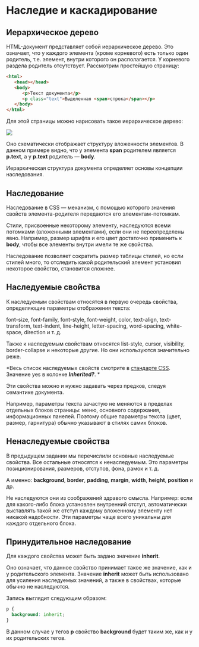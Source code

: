 # Наследие и каскадирование

## Иерархическое дерево

HTML-документ представляет собой иерархическое дерево. Это означает, что у каждого элемента (кроме корневого) есть только один родитель, т.е. элемент, внутри которого он располагается. У корневого раздела родитель отсутствует. Рассмотрим простейшую страницу:

```html
<html>
   <head></head>
   <body>
      <p>Текст документа</p>
      <p class="text">Выделенная <span>строка</span></p>
   </body>
</html>
```
Для этой страницы можно нарисовать такое иерархическое дерево:

<img src = "https://htmlacademy.ru/assets/courses/66/1.png">

Оно схематически отображает структуру вложенности элементов. В данном примере видно, что у элемента __span__ родителем является __p.text__, а у __p.text__ родитель — __body__.

Иерархическая структура документа определяет основы концепции наследования.

## Наследование

Наследование в CSS — механизм, с помощью которого значения свойств элемента-родителя передаются его элементам-потомкам.

Стили, присвоенные некоторому элементу, наследуются всеми потомками (вложенными элементами), если они не переопределены явно. Например, размер шрифта и его цвет достаточно применить к __body__, чтобы все элементы внутри имели те же свойства.

Наследование позволяет сократить размер таблицы стилей, но если стилей много, то отследить какой родительский элемент установил некоторое свойство, становится сложнее.

## Наследуемые свойства

К наследуемым свойствам относятся в первую очередь свойства, определяющие параметры отображения текста:

font-size, font-family, font-style, font-weight, color, text-align, text-transform, text-indent, line-height, letter-spacing, word-spacing, white-space, direction и т. д.

Также к наследуемым свойствам относятся list-style, cursor, visibility, border-collapse и некоторые другие. Но они используются значительно реже.

*Весь список наследуемых свойств смотрите в [стандарте CSS](https://www.w3.org/TR/CSS21/propidx.html). Значение yes в колонке ***Inherited?***. *

Эти свойства можно и нужно задавать через предков, следуя семантике документа.

Например, параметры текста зачастую не меняются в пределах отдельных блоков страницы: меню, основного содержания, информационных панелей. Поэтому общие параметры текста (цвет, размер, гарнитура) обычно указывают в стилях самих блоков.

## Ненаследуемые свойства

В предыдущем задании мы перечислили основные наследуемые свойства. Все остальные относятся к ненаследуемым. Это параметры позиционирования, размеров, отступов, фона, рамок и т. д.

А именно: __background__, __border__, __padding__, __margin__, __width__, __height__, __position__ и др.

Не наследуются они из соображений здравого смысла. Например: если для какого-либо блока установлен внутренний отступ, автоматически выставлять такой же отступ каждому вложенному элементу нет никакой надобности. Эти параметры чаще всего уникальны для каждого отдельного блока.

## Принудительное наследование

Для каждого свойства может быть задано значение __inherit__.

Оно означает, что данное свойство принимает такое же значение, как и у родительского элемента. Значение __inherit__ может быть использовано для усиления наследуемых значений, а также в свойствах, которые обычно не наследуются.

Запись выглядит следующим образом:

```css
p {
  background: inherit;
}
```
В данном случае у тегов __p__ свойство __background__ будет таким же, как и у их родительских тегов.
